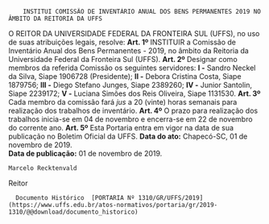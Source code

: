         INSTITUI COMISSÃO DE INVENTÁRIO ANUAL DOS BENS PERMANENTES 2019 NO ÂMBITO DA REITORIA DA UFFS  

 O REITOR DA UNIVERSIDADE FEDERAL DA FRONTEIRA SUL (UFFS), no uso de suas atribuições legais, resolve:   **Art. 1º**  INSTITUIR a Comissão de Inventário Anual dos Bens Permanentes - 2019, no âmbito da Reitoria da Universidade Federal da Fronteira Sul (UFFS).   **Art. 2º**  Designar como membros da referida Comissão os seguintes servidores: **I -**  Sandro Neckel da Silva, Siape 1906728 (Presidente); **II -**  Debora Cristina Costa, Siape 1879756; **III -**  Diego Stefano Junges, Siape 2389260; **IV -**  Junior Santolin, Siape 2239172; **V -**  Luciana Simões dos Reis Oliveira, Siape 1131530.   **Art. 3º**  Cada membro da comissão fará *jus*  a 20 (vinte) horas semanais para realização dos trabalhos de inventário.   **Art. 4º**  O prazo para realização dos trabalhos inicia-se em 04 de novembro e encerra-se em 22 de novembro do corrente ano.   **Art. 5º**  Esta Portaria entra em vigor na data de sua publicação no Boletim Oficial da UFFS.        **Data do ato:** Chapecó-SC, 01 de novembro de 2019.   
 **Data de publicação:**  01 de novembro de 2019. 

    Marcelo Recktenvald   
 Reitor 

      Documento Histórico  [PORTARIA Nº 1310/GR/UFFS/2019](https://www.uffs.edu.br/atos-normativos/portaria/gr/2019-1310/@@download/documento_historico)     
      